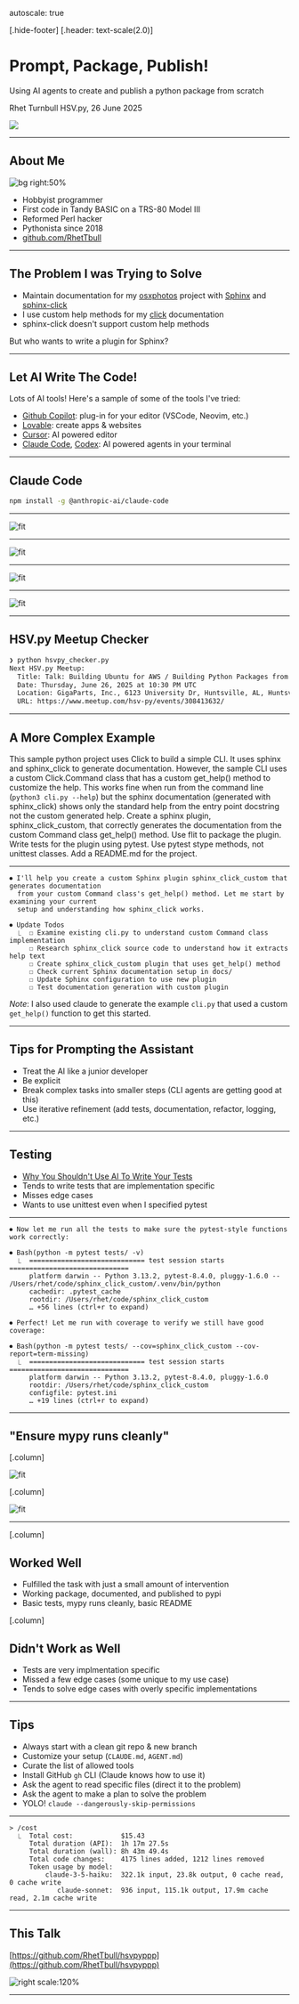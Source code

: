 autoscale: true

[.hide-footer] [.header: text-scale(2.0)]

# Prompt, Package, Publish!

Using AI agents to create and publish a python package from scratch

Rhet Turnbull
HSV.py, 26 June 2025

![](images/robot_snake.png)

---

## About Me

![bg right:50%](images/TRS80-Model-III.png)

- Hobbyist programmer
- First code in Tandy BASIC on a TRS-80 Model III
- Reformed Perl hacker
- Pythonista since 2018
- [github.com/RhetTbull](https://github.com/RhetTbull)

---

## The Problem I was Trying to Solve

- Maintain documentation for my [osxphotos](https://github.com/RhetTbull/osxphotos) project with [Sphinx](https://www.sphinx-doc.org/en/master/) and [sphinx-click](https://github.com/click-contrib/sphinx-click)
- I use custom help methods for my [click](https://click.palletsprojects.com/en/8.1.x/) documentation
- sphinx-click doesn't support custom help methods

But who wants to write a plugin for Sphinx?

---

## Let AI Write The Code!

Lots of AI tools! Here's a sample of some of the tools I've tried:

- [Github Copilot](https://github.com/copilot): plug-in for your editor (VSCode, Neovim, etc.)
- [Lovable](https://lovable.dev/): create apps & websites
- [Cursor](https://www.cursor.com): AI powered editor
- [Claude Code](https://www.anthropic.com/claude-code), [Codex](https://openai.com/codex/): AI powered agents in your terminal

---

## Claude Code

```bash
npm install -g @anthropic-ai/claude-code
```

---

![fit](images/claude-1.png)

---

![fit](images/claude-2.png)

---

![fit](images/claude-3.png)

---

![fit](images/claude-4.png)

---

## HSV.py Meetup Checker

```bash
❯ python hsvpy_checker.py
Next HSV.py Meetup:
  Title: Talk: Building Ubuntu for AWS / Building Python Packages from Scratch w/ AI
  Date: Thursday, June 26, 2025 at 10:30 PM UTC
  Location: GigaParts, Inc., 6123 University Dr, Huntsville, AL, Huntsville, AL
  URL: https://www.meetup.com/hsv-py/events/308413632/
```

---

## A More Complex Example

This sample python project uses Click to build a simple CLI. It uses sphinx and sphinx\_click to generate documentation. However, the sample CLI uses a custom Click\.Command class that has a custom get\_help() method to customize the help. This works fine when run from the command line (`python3 cli.py --help`) but the sphinx documentation (generated with sphinx\_click) shows only the standard help from the entry point docstring not the custom generated help. Create a sphinx plugin, sphinx\_click\_custom, that correctly generates the documentation from the custom Command class get_help() method. Use flit to package the plugin. Write tests for the plugin using pytest. Use pytest stype methods, not unittest classes. Add a README.md for the project.

---

```text
⏺ I'll help you create a custom Sphinx plugin sphinx_click_custom that generates documentation
  from your custom Command class's get_help() method. Let me start by examining your current
  setup and understanding how sphinx_click works.

⏺ Update Todos
  ⎿  ☐ Examine existing cli.py to understand custom Command class implementation
     ☐ Research sphinx_click source code to understand how it extracts help text
     ☐ Create sphinx_click_custom plugin that uses get_help() method
     ☐ Check current Sphinx documentation setup in docs/
     ☐ Update Sphinx configuration to use new plugin
     ☐ Test documentation generation with custom plugin
```

*Note*: I also used claude to generate the example `cli.py` that used a custom `get_help()` function to get this started.

---

## Tips for Prompting the Assistant

- Treat the AI like a junior developer
- Be explicit
- Break complex tasks into smaller steps (CLI agents are getting good at this)
- Use iterative refinement (add tests, documentation, refactor, logging, etc.)

---

## Testing

- [Why You Shouldn't Use AI To Write Your Tests](https://swizec.com/blog/why-you-shouldnt-use-ai-to-write-your-tests/?utm_source=changelog-news)
- Tends to write tests that are implementation specific
- Misses edge cases
- Wants to use unittest even when I specified pytest

---

```text
⏺ Now let me run all the tests to make sure the pytest-style functions work correctly:

⏺ Bash(python -m pytest tests/ -v)
  ⎿  ============================= test session starts ==============================
     platform darwin -- Python 3.13.2, pytest-8.4.0, pluggy-1.6.0 -- /Users/rhet/code/sphinx_click_custom/.venv/bin/python
     cachedir: .pytest_cache
     rootdir: /Users/rhet/code/sphinx_click_custom
     … +56 lines (ctrl+r to expand)

⏺ Perfect! Let me run with coverage to verify we still have good coverage:

⏺ Bash(python -m pytest tests/ --cov=sphinx_click_custom --cov-report=term-missing)
  ⎿  ============================= test session starts ==============================
     platform darwin -- Python 3.13.2, pytest-8.4.0, pluggy-1.6.0
     rootdir: /Users/rhet/code/sphinx_click_custom
     configfile: pytest.ini
     … +19 lines (ctrl+r to expand)
```

---

## "Ensure mypy runs cleanly"

[.column]

![fit](images/type-errors-1.png)

[.column]

![fit](images/type-errors-2.png)

---

[.column]

## Worked Well

- Fulfilled the task with just a small amount of intervention
- Working package, documented, and published to pypi
- Basic tests, mypy runs cleanly, basic README

[.column]

## Didn't Work as Well

- Tests are very implmentation specific
- Missed a few edge cases (some unique to my use case)
- Tends to solve edge cases with overly specific implementations

---

## Tips

- Always start with a clean git repo & new branch
- Customize your setup (`CLAUDE.md`, `AGENT.md`)
- Curate the list of allowed tools
- Install GitHub `gh` CLI (Claude knows how to use it)
- Ask the agent to read specific files (direct it to the problem)
- Ask the agent to make a plan to solve the problem
- YOLO! `claude --dangerously-skip-permissions`

---

```text
> /cost
  ⎿  Total cost:            $15.43
     Total duration (API):  1h 17m 27.5s
     Total duration (wall): 8h 43m 49.4s
     Total code changes:    4175 lines added, 1212 lines removed
     Token usage by model:
         claude-3-5-haiku:  322.1k input, 23.8k output, 0 cache read, 0 cache write
            claude-sonnet:  936 input, 115.1k output, 17.9m cache read, 2.1m cache write
```
---

## This Talk

[https://github.com/RhetTbull/hsvpyppp](https://github.com/RhetTbull/hsvpyppp)

![right scale:120%](images/hsvpy_ppp.png)

---
